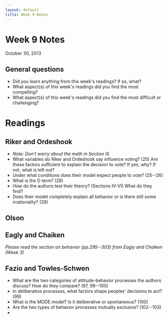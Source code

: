 ```yaml
---
layout: default
title: Week 9 Notes
---
```


# Week 9 Notes #
October 30, 2013

## General questions ##
* Did you learn anything from this week's readings? If so, what?
* What aspect(s) of this week's readings did you find the most compelling?
* What aspect(s) of this week's readings did you find the most difficult or challenging?


# Readings #

## Riker and Ordeshook ##
* *Note: Don't worry about the math in Section III.*
* What variables do Riker and Ordeshook say influence voting? (25) Are these factors sufficient to explain the decision to vote? If yes, why? If not, what is left out?
* Under what conditions does their model expect people to vote? (25--26)
* What is the D term? (28)
* How do the authors test their theory? (Sections IV-VI) What do they find?
* Does their model completely explain all behavior or is there still some irrationality? (39)


## Olson ##



## Eagly and Chaiken ##
*Please read the section on behavior (pp.295--303) from Eagly and Chaiken (Week 3)*

## Fazio and Towles-Schwen ##
* What are the two categories of attitude-behavior processes the authors discuss? How do they compare? (97, 99--100)
* In deliberative processes, what factors shape peoples' decisions to act? (99)
* What is the MODE model? Is it deliberative or spontaneous? (100)
* Are the two types of behavior processes mutually exclusive? (102--103)
* 